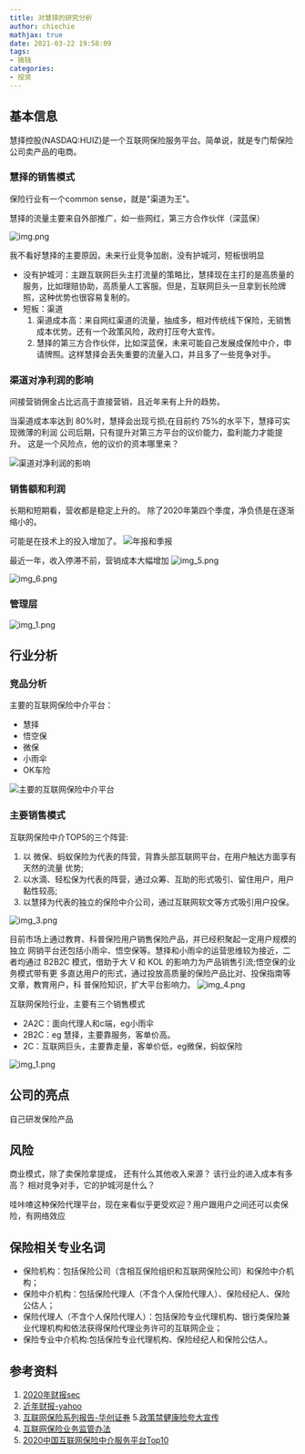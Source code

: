```yaml
---
title: 对慧择的研究分析
author: chiechie
mathjax: true
date: 2021-03-22 19:58:09
tags:
- 搞钱
categories: 
- 投资
---
```


## 基本信息

慧择控股(NASDAQ:HUIZ)是一个互联网保险服务平台。简单说，就是专门帮保险公司卖产品的电商。

### 慧择的销售模式

保险行业有一个common sense，就是"渠道为王"。

慧择的流量主要来自外部推广，如一些网红，第三方合作伙伴（深蓝保）

![img.png](img.png)

我不看好慧择的主要原因，未来行业竞争加剧，没有护城河，短板很明显
- 没有护城河：主跟互联网巨头主打流量的策略比，慧择现在主打的是高质量的服务，比如理赔协助，高质量人工客服。但是，互联网巨头一旦拿到长险牌照，这种优势也很容易复制的。
- 短板：渠道
    1. 渠道成本高：来自网红渠道的流量，抽成多，相对传统线下保险，无销售成本优势。还有一个政策风险，政府打压夸大宣传。
    2. 慧择的第三方合作伙伴，比如深蓝保，未来可能自己发展成保险中介，申请牌照。这样慧择会丢失重要的流量入口，并且多了一些竞争对手。
    
### 渠道对净利润的影响

间接营销佣金占比远高于直接营销，且近年来有上升的趋势。

当渠道成本率达到 80%时，慧择会出现亏损;在目前约 75%的水平下，慧择可实现微薄的利润
公司后期，只有提升对第三方平台的议价能力，盈利能力才能提升。 这是一个风险点，他的议价的资本哪里来？

![渠道对净利润的影响](img_1.png)

### 销售额和利润

长期和短期看，营收都是稳定上升的。
除了2020年第四个季度，净负债是在逐渐缩小的。

可能是在技术上的投入增加了。
![年报和季报](jibao.png)

最近一年，收入停滞不前，营销成本大幅增加
![img_5.png](img_5.png)

![img_6.png](img_6.png)



### 管理层

![img_1.png](gaoguan.png)

## 行业分析

### 竞品分析

主要的互联网保险中介平台：

- 慧择
- 悟空保
- 微保
- 小雨伞
- OK车险

![主要的互联网保险中介平台](img_2.png)

### 主要销售模式

互联网保险中介TOP5的三个阵营:

1) 以 微保、蚂蚁保险为代表的阵营，背靠头部互联网平台，在用户触达方面享有天然的流量 优势;
2) 以水滴、轻松保为代表的阵营，通过众筹、互助的形式吸引、留住用户，用户 黏性较高;
3) 以慧择为代表的独立的保险中介公司，通过互联网软文等方式吸引用户投保。

![img_3.png](img_3.png)

目前市场上通过教育、科普保险用户销售保险产品，并已经积聚起一定用户规模的独立 网销平台还包括小雨伞、悟空保等。慧择和小雨伞的运营思维较为接近，二者均通过 B2B2C 模式，借助于大 V 和 KOL 的影响力为产品销售引流;悟空保的业务模式带有更 多直达用户的形式，通过投放高质量的保险产品比对、投保指南等文章，教育用户，科 普保险知识，扩大平台影响力。
![img_4.png](img_4.png)


互联网保险行业，主要有三个销售模式

- 2A2C：面向代理人和c端，eg小雨伞
- 2B2C：eg 慧择，主要靠服务，客单价高。
- 2C：互联网巨头，主要靠走量，客单价低，eg微保，蚂蚁保险

![img_1.png](img_1.png)

## 公司的亮点

自己研发保险产品



## 风险

商业模式，除了卖保险拿提成， 还有什么其他收入来源？
该行业的进入成本有多高？
相对竞争对手，它的护城河是什么？

哇咔喳这种保险代理平台，现在来看似乎更受欢迎？用户跟用户之间还可以卖保险，有网络效应


## 保险相关专业名词

- 保险机构：包括保险公司（含相互保险组织和互联网保险公司）和保险中介机构；
- 保险中介机构：包括保险代理人（不含个人保险代理人）、保险经纪人、保险公估人；
- 保险代理人（不含个人保险代理人）：包括保险专业代理机构、银行类保险兼业代理机构和依法获得保险代理业务许可的互联网企业；
- 保险专业中介机构:包括保险专业代理机构、保险经纪人和保险公估人。

## 参考资料

1. [2020年财报sec](https://www.sec.gov/Archives/edgar/data/0001778982/000119312521088464/d32761d20f.htm)
2. [近年财报-yahoo](https://finance.yahoo.com/quote/HUIZ/financials?p=HUIZ)
4. [互联网保险系列报告-华创证券](http://pdf.dfcfw.com/pdf/H3_AP202003041375839267_1.pdf)
5.[政策禁健康险夸大宣传](http://www.gov.cn/zhengce/2021-01/14/content_5580017.htm)
6. [互联网保险业务监管办法](http://www.gov.cn/zhengce/zhengceku/2020-12/14/content_5569402.htm)
7. [2020中国互联网保险中介服务平台Top10](http://finance.people.com.cn/n1/2020/0916/c1004-31864208.html)